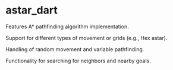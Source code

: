
# astar_dart


Features
A* pathfinding algorithm implementation.

Support for different types of movement or grids (e.g., Hex astar).

Handling of random movement and variable pathfinding.

Functionality for searching for neighbors and nearby goals.


 
